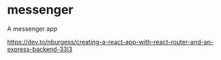 # messenger
A messenger app


https://dev.to/nburgess/creating-a-react-app-with-react-router-and-an-express-backend-33l3